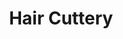 ---
title: "Hair Cuttery"
url: /chicago/hair-cuttery-north-narragansett-avenue/
shop: hairdresser
---
